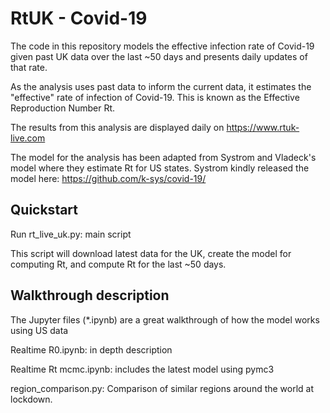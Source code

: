 # RtUK - Covid-19

The code in this repository models the effective infection rate of Covid-19 
given past UK data over the last ~50 days and presents daily updates of that rate.

As the analysis uses past data to inform the current data, it estimates the "effective"
rate of infection of Covid-19. This is known as the Effective Reproduction Number Rt.

The results from this analysis are displayed daily on https://www.rtuk-live.com

The model for the analysis has been adapted from Systrom and Vladeck's model where they estimate Rt for US states. 
Systrom kindly released the model here: https://github.com/k-sys/covid-19/


## Quickstart
Run rt_live_uk.py: main script

This script will download latest data for the UK, create the model for computing Rt, and compute Rt for the last ~50 days. 


## Walkthrough description
The Jupyter files (*.ipynb) are a great walkthrough of how the model works using US data

Realtime R0.ipynb: in depth description

Realtime Rt mcmc.ipynb: includes the latest model using pymc3

region_comparison.py: Comparison of similar regions around the world at lockdown. 
